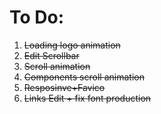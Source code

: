 <h1>To Do:</h1>
<ol>
    <li><strike>Loading logo animation</strike></li>
    <li><strike>Edit Scrollbar</strike></li>
    <li><strike>Scroll animation</strike></li>
    <li><strike>Components scroll animation</strike></li>
    <li><strike>Resposinve+Favico</strike></li>
    <li><strike>Links Edit + fix font production</strike></li>
</ol>